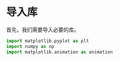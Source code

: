 # 导入库

首先，我们需要导入必要的库。

```python
import matplotlib.pyplot as plt
import numpy as np
import matplotlib.animation as animation
```

